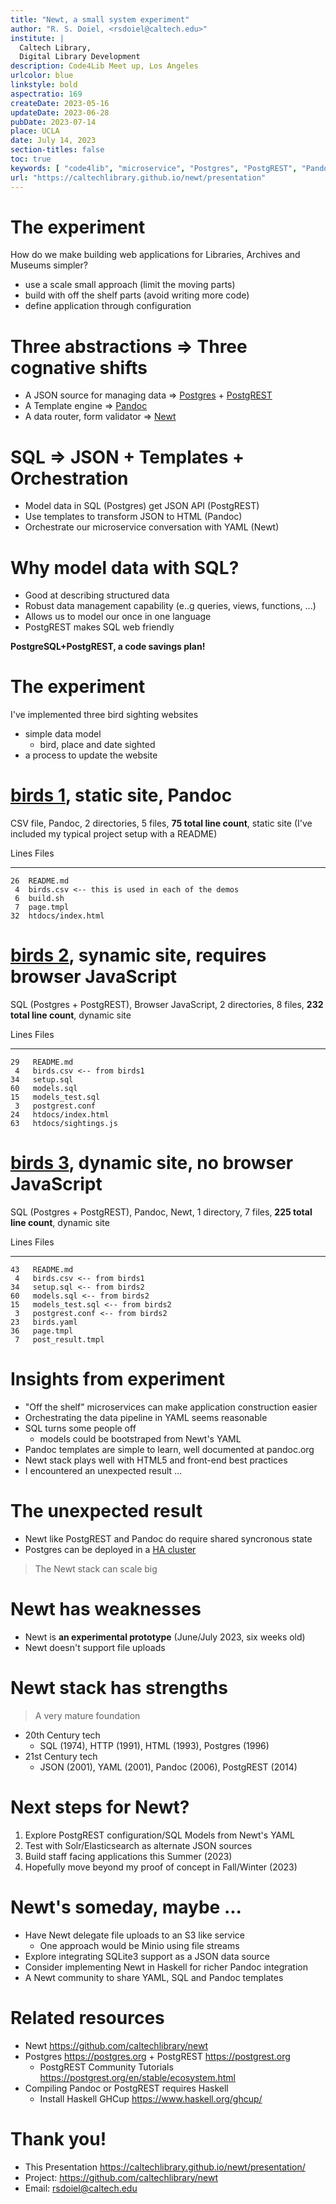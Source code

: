 ```yaml
---
title: "Newt, a small system experiment"
author: "R. S. Doiel, <rsdoiel@caltech.edu>"
institute: |
  Caltech Library,
  Digital Library Development
description: Code4Lib Meet up, Los Angeles
urlcolor: blue
linkstyle: bold
aspectratio: 169
createDate: 2023-05-16
updateDate: 2023-06-28
pubDate: 2023-07-14
place: UCLA
date: July 14, 2023
section-titles: false
toc: true
keywords: [ "code4lib", "microservice", "Postgres", "PostgREST", "Pandoc" ]
url: "https://caltechlibrary.github.io/newt/presentation"
---
```


# The experiment

How do we make building web applications for Libraries, Archives and Museums simpler?

- use a scale small approach (limit the moving parts)
- build with off the shelf parts (avoid writing more code)
- define application through configuration

# Three abstractions => Three cognative shifts

- A JSON source for managing data => [Postgres](https://postgresql.org) + [PostgREST](https://postgrest.org)
- A Template engine => [Pandoc](https://pandoc.org)
- A data router, form validator => [Newt](https://github.com/caltechlibrary/newt/)

# SQL => JSON + Templates + Orchestration

- Model data in SQL (Postgres) get JSON API (PostgREST)
- Use templates to transform JSON to HTML (Pandoc)
- Orchestrate our microservice conversation with YAML (Newt)

# Why model data with SQL?

- Good at describing structured data
- Robust data management capability (e..g queries, views, functions, ...)
- Allows us to model our once in one language
- PostgREST makes SQL web friendly

__PostgreSQL+PostgREST, a code savings plan!__

# The experiment

I've implemented three bird sighting websites

- simple data model
    - bird, place and date sighted
- a process to update the website

# [birds 1]( https://github.com/caltechlibrary/newt/tree/main/demos/birds1), static site, Pandoc

CSV file, Pandoc, 2 directories, 5 files, **75 total line count**, static site
(I've included my typical project setup with a README)

Lines   Files
------  ---------------
    26  README.md
     4  birds.csv <-- this is used in each of the demos
     6  build.sh
     7  page.tmpl
    32  htdocs/index.html

# [birds 2](https://github.com/caltechlibrary/newt/tree/main/demos/birds2), synamic site, requires browser JavaScript

SQL (Postgres + PostgREST), Browser JavaScript, 2 directories, 8 files, **232 total line count**, dynamic site

Lines    Files
------   --------------
    29   README.md
     4   birds.csv <-- from birds1
    34   setup.sql
    60   models.sql
    15   models_test.sql
     3   postgrest.conf
    24   htdocs/index.html
    63   htdocs/sightings.js

# [birds 3](https://github.com/caltechlibrary/newt/tree/main/demos/birds3), dynamic site, no browser JavaScript

SQL (Postgres + PostgREST), Pandoc, Newt, 1 directory, 7 files, **225 total line count**, dynamic site

Lines    Files
------   ---------------
    43   README.md
     4   birds.csv <-- from birds1
    34   setup.sql <-- from birds2
    60   models.sql <-- from birds2
    15   models_test.sql <-- from birds2
     3   postgrest.conf <-- from birds2
    23   birds.yaml
    36   page.tmpl
     7   post_result.tmpl

# Insights from experiment

- "Off the shelf" microservices can make application construction easier
- Orchestrating the data pipeline in YAML seems reasonable
- SQL turns some people off
  - models could be bootstraped from Newt's YAML
- Pandoc templates are simple to learn, well documented at pandoc.org
- Newt stack plays well with HTML5 and front-end best practices
- I encountered an unexpected result ...

# The unexpected result

- Newt like PostgREST and Pandoc do require shared syncronous state
- Postgres can be deployed in a [HA cluster](High-availability "high available cluster")

> The Newt stack can scale big

# Newt has weaknesses

- Newt is **an experimental prototype** (June/July 2023, six weeks old)
- Newt doesn't support file uploads

# Newt stack has strengths

> A very mature foundation

- 20th Century tech
  - SQL (1974), HTTP (1991), HTML (1993), Postgres (1996)
- 21st Century tech
  - JSON (2001), YAML (2001), Pandoc (2006), PostgREST (2014)

# Next steps for Newt?

1. Explore PostgREST configuration/SQL Models from Newt's YAML
2. Test with Solr/Elasticsearch as alternate JSON sources
3. Build staff facing applications this Summer (2023)
4. Hopefully move beyond my proof of concept in Fall/Winter (2023)

# Newt's someday, maybe ...

- Have Newt delegate file uploads to an S3 like service 
  - One approach would be Minio using file streams
- Explore integrating SQLite3 support as a JSON data source
- Consider implementing Newt in Haskell for richer Pandoc integration
- A Newt community to share YAML, SQL and Pandoc templates

# Related resources

- Newt <https://github.com/caltechlibrary/newt>
- Postgres <https://postgres.org> + PostgREST <https://postgrest.org>
  - PostgREST Community Tutorials <https://postgrest.org/en/stable/ecosystem.html>
- Compiling Pandoc or PostgREST requires Haskell
  - Install Haskell GHCup <https://www.haskell.org/ghcup/>

# Thank you!

- This Presentation <https://caltechlibrary.github.io/newt/presentation/>
- Project: <https://github.com/caltechlibrary/newt>
- Email: rsdoiel@caltech.edu
